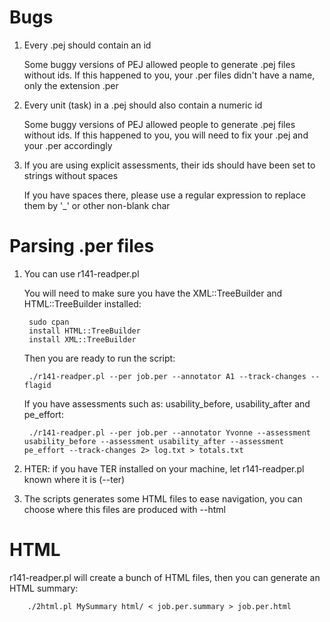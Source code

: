 # Bugs

1. Every .pej should contain an id

    Some buggy versions of PEJ allowed people to generate .pej files without ids.
    If this happened to you, your .per files didn't have a name, only the extension .per

2. Every unit (task) in a .pej should also contain a numeric id

    Some buggy versions of PEJ allowed people to generate .pej files without ids.
    If this happened to you, you will need to fix your .pej and your .per accordingly

3. If you are using explicit assessments, their ids should have been set to strings without spaces

    If you have spaces there, please use a regular expression to replace them by '_' or other non-blank char

# Parsing .per files


1. You can use r141-readper.pl

    You will need to make sure you have the XML::TreeBuilder and HTML::TreeBuilder installed:

        sudo cpan
        install HTML::TreeBuilder
        install XML::TreeBuilder

    Then you are ready to run the script:
        
        ./r141-readper.pl --per job.per --annotator A1 --track-changes --flagid

    If you have assessments such as: usability_before, usability_after and pe_effort:

        ./r141-readper.pl --per job.per --annotator Yvonne --assessment usability_before --assessment usability_after --assessment pe_effort --track-changes 2> log.txt > totals.txt

2. HTER: if you have TER installed on your machine, let r141-readper.pl known where it is (--ter)

3. The scripts generates some HTML files to ease navigation, you can choose where this files are produced with --html

# HTML

r141-readper.pl will create a bunch of HTML files, then you can generate an HTML summary:

        ./2html.pl MySummary html/ < job.per.summary > job.per.html

